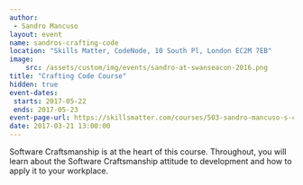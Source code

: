 ```yaml
---
author: 
 - Sandro Mancuso
layout: event
name: sandros-crafting-code
location: "Skills Matter, CodeNode, 10 South Pl, London EC2M 7EB"
image:
    src: /assets/custom/img/events/sandro-at-swanseacon-2016.png
title: "Crafting Code Course"
hidden: true
event-dates: 
 starts: 2017-05-22
 ends: 2017-05-23
event-page-url: https://skillsmatter.com/courses/503-sandro-mancuso-s-crafting-code-course
date: 2017-03-21 13:00:00
---
```


Software Craftsmanship is at the heart of this course. Throughout, you will learn about the Software Craftsmanship attitude to development and how to apply it to your workplace.
